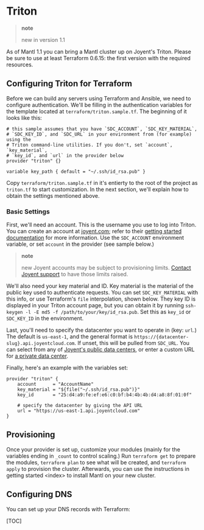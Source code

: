 # Triton

> **note**
> 
> new in version 1.1

As of Mantl 1.1 you can bring a Mantl cluster up on Joyent's Triton.
Please be sure to use at least Terraform 0.6.15: the first version with
the required resources.

## Configuring Triton for Terraform

Before we can build any servers using Terraform and Ansible, we need to
configure authentication. We'll be filling in the authentication
variables for the template located at `terraform/triton.sample.tf`. The
beginning of it looks like this:

``` sourceCode json
# this sample assumes that you have `SDC_ACCOUNT`, `SDC_KEY_MATERIAL`,
# `SDC_KEY_ID`, and `SDC_URL` in your environment from (for example) using the
# Triton command-line utilities. If you don't, set `account`, `key_material`,
# `key_id`, and `url` in the provider below
provider "triton" {}

variable key_path { default = "~/.ssh/id_rsa.pub" }
```

Copy `terraform/triton.sample.tf` in it's entierty to the root of the
project as `triton.tf` to start customization. In the next section,
we'll explain how to obtain the settings mentioned above.

### Basic Settings

First, we'll need an account. This is the username you use to log into
Triton. You can create an account at
[joyent.com](https://www.joyent.com); refer to their [getting started
documentation](https://docs.joyent.com/public-cloud/getting-started) for
more information. Use the `SDC_ACCOUNT` environment variable, or set
`account` in the provider (see sample below.)

> **note**
> 
> new Joyent accounts may be subject to provisioning limits. [Contact
> Joyent
> support](https://docs.joyent.com/public-cloud/getting-started/limits)
> to have those limits raised.

We'll also need your key material and ID. Key material is the material
of the public key used to authenticate requests. You can set
`SDC_KEY_MATERIAL` with this info, or use Terraform's `file`
interpolation, shown below. They key ID is displayed in your Triton
account page, but you can obtain it by running `ssh-keygen -l -E md5 -f
/path/to/your/key/id_rsa.pub`. Set this as `key_id` or `SDC_KEY_ID` in
the environment.

Last, you'll need to specify the datacenter you want to operate in (key:
`url`.) The default is `us-east-1`, and the general format is
`https://{datacenter-slug}.api.joyentcloud.com`. If unset, this will be
pulled from `SDC_URL`. You can select from any of [Joyent's public data
centers](https://docs.joyent.com/public-cloud/data-centers), or enter a
custom URL for [a private data center](https://github.com/joyent/sdc).

Finally, here's an example with the variables set:

``` sourceCode json
provider "triton" {
    account      = "AccountName"
    key_material = "${file("~/.ssh/id_rsa.pub")}"
    key_id       = "25:d4:a9:fe:ef:e6:c0:bf:b4:4b:4b:d4:a8:8f:01:0f"

    # specify the datacenter by giving the API URL
    url = "https://us-east-1.api.joyentcloud.com"
}
```

## Provisioning

Once your provider is set up, customize your modules (mainly for the
variables ending in `_count` to control scaling.) Run `terraform get` to
prepare the modules, `terraform plan` to see what will be created, and
`terraform apply` to provision the cluster. Afterwards, you can use the
instructions in getting started \<index\> to install Mantl on your new
cluster.

## Configuring DNS

You can set up your DNS records with Terraform:

\[TOC\]

